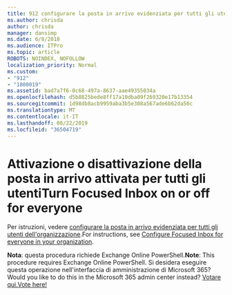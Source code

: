 ```yaml
---
title: 912 configurare la posta in arrivo evidenziata per tutti gli utenti dell'organizzazione
ms.author: chrisda
author: chrisda
manager: dansimp
ms.date: 6/8/2018
ms.audience: ITPro
ms.topic: article
ROBOTS: NOINDEX, NOFOLLOW
localization_priority: Normal
ms.custom:
- "912"
- "1800019"
ms.assetid: bad7a7f6-0c68-497a-8637-aae49355034a
ms.openlocfilehash: d5b8825bede8ff17a10dba09f269320e17b13354
ms.sourcegitcommit: 1d98db8acb9959aba3b5e308a567ade6b62da56c
ms.translationtype: MT
ms.contentlocale: it-IT
ms.lasthandoff: 08/22/2019
ms.locfileid: "36504719"
---
```

# <a name="turn-focused-inbox-on-or-off-for-everyone"></a><span data-ttu-id="86c30-102">Attivazione o disattivazione della posta in arrivo attivata per tutti gli utenti</span><span class="sxs-lookup"><span data-stu-id="86c30-102">Turn Focused Inbox on or off for everyone</span></span>

<span data-ttu-id="86c30-103">Per istruzioni, vedere [configurare la posta in arrivo evidenziata per tutti gli utenti dell'organizzazione](https://support.office.com/article/613a845c-4b71-41de-b331-acdcf5b6625d.aspx).</span><span class="sxs-lookup"><span data-stu-id="86c30-103">For instructions, see [Configure Focused Inbox for everyone in your organization](https://support.office.com/article/613a845c-4b71-41de-b331-acdcf5b6625d.aspx).</span></span>

<span data-ttu-id="86c30-104">**Nota**: questa procedura richiede Exchange Online PowerShell.</span><span class="sxs-lookup"><span data-stu-id="86c30-104">**Note**: This procedure requires Exchange Online PowerShell.</span></span> <span data-ttu-id="86c30-105">Si desidera eseguire questa operazione nell'interfaccia di amministrazione di Microsoft 365?</span><span class="sxs-lookup"><span data-stu-id="86c30-105">Would you like to do this in the Microsoft 365 admin center instead?</span></span> [<span data-ttu-id="86c30-106">Votare qui.</span><span class="sxs-lookup"><span data-stu-id="86c30-106">Vote here!</span></span>](https://go.microsoft.com/fwlink/p/?linkid=862489)
